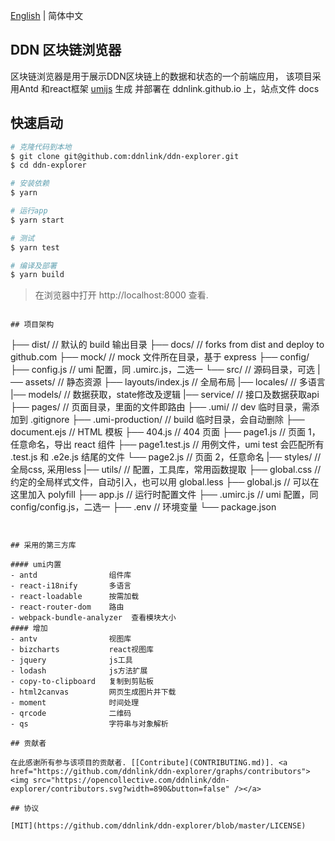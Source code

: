 [English](./README.md) | 简体中文

## DDN 区块链浏览器
区块链浏览器是用于展示DDN区块链上的数据和状态的一个前端应用，
该项目采用Antd 和react框架 [umijs](https://umijs.org/) 生成
并部署在 ddnlink.github.io 上，站点文件 docs

## 快速启动

```bash
# 克隆代码到本地
$ git clone git@github.com:ddnlink/ddn-explorer.git
$ cd ddn-explorer

# 安装依赖
$ yarn

# 运行app
$ yarn start

# 测试
$ yarn test

# 编译及部署
$ yarn build

```
> 在浏览器中打开 http://localhost:8000 查看.
```

## 项目架构

```
├── dist/                          // 默认的 build 输出目录
├── docs/                          // forks from dist and deploy to github.com
├── mock/                          // mock 文件所在目录，基于 express
├── config/
    ├── config.js                  // umi 配置，同 .umirc.js，二选一
└── src/                           // 源码目录，可选
    |── assets/                    // 静态资源
    ├── layouts/index.js           // 全局布局
    |── locales/                   // 多语言
    |── models/                    // 数据获取，state修改及逻辑
    |── service/                   // 接口及数据获取api
    ├── pages/                     // 页面目录，里面的文件即路由
        ├── .umi/                  // dev 临时目录，需添加到 .gitignore
        ├── .umi-production/       // build 临时目录，会自动删除
        ├── document.ejs           // HTML 模板
        ├── 404.js                 // 404 页面
        ├── page1.js               // 页面 1，任意命名，导出 react 组件
        ├── page1.test.js          // 用例文件，umi test 会匹配所有 .test.js 和 .e2e.js 结尾的文件
        └── page2.js               // 页面 2，任意命名
    |── styles/                    // 全局css, 采用less
    |── utils/                     // 配置，工具库，常用函数提取
    ├── global.css                 // 约定的全局样式文件，自动引入，也可以用 global.less
    ├── global.js                  // 可以在这里加入 polyfill
    ├── app.js                     // 运行时配置文件
├── .umirc.js                      // umi 配置，同 config/config.js，二选一
├── .env                           // 环境变量
└── package.json
```


## 采用的第三方库

#### umi内置
- antd                组件库
- react-i18nify       多语言
- react-loadable      按需加载
- react-router-dom    路由
- webpack-bundle-analyzer  查看模块大小
#### 增加
- antv                视图库
- bizcharts           react视图库
- jquery              js工具
- lodash              js方法扩展
- copy-to-clipboard   复制到剪贴板
- html2canvas         网页生成图片并下载
- moment              时间处理
- qrcode              二维码
- qs                  字符串与对象解析

## 贡献者

在此感谢所有参与该项目的贡献者. [[Contribute](CONTRIBUTING.md)]. <a href="https://github.com/ddnlink/ddn-explorer/graphs/contributors"><img src="https://opencollective.com/ddnlink/ddn-explorer/contributors.svg?width=890&button=false" /></a>

## 协议

[MIT](https://github.com/ddnlink/ddn-explorer/blob/master/LICENSE)
